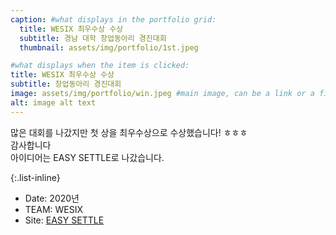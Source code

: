 ```yaml
---
caption: #what displays in the portfolio grid:
  title: WESIX 최우수상 수상
  subtitle: 경남 대학 창업동아리 경진대회
  thumbnail: assets/img/portfolio/1st.jpeg

#what displays when the item is clicked:
title: WESIX 최우수상 수상
subtitle: 창업동아리 경진대회
image: assets/img/portfolio/win.jpeg #main image, can be a link or a file in assets/img/portfolio
alt: image alt text
---
```


많은 대회를 나갔지만 첫 상을 최우수상으로 수상했습니다! ㅎㅎㅎ  
감사합니다  
아이디어는 EASY SETTLE로 나갔습니다.

{:.list-inline}

- Date: 2020년
- TEAM: WESIX
- Site: <a href="https://www.easysettle.biz/">EASY SETTLE</a>
